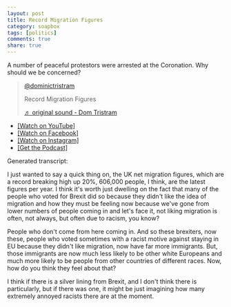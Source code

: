 ```yaml
---
layout: post
title: Record Migration Figures
category: soapbox
tags: [politics]
comments: true
share: true
---
```


A number of peaceful protestors were arrested at the Coronation. Why should we be concerned?

<blockquote class="tiktok-embed" cite="https://www.tiktok.com/@dominictristram/video/7237410401359645979" data-video-id="7237410401359645979" style="max-width: 605px;min-width: 325px;" > <section> <a target="_blank" title="@dominictristram" href="https://www.tiktok.com/@dominictristram?refer=embed">@dominictristram</a> <p>Record Migration Figures</p> <a target="_blank" title="♬ original sound  - Dom Tristram" href="https://www.tiktok.com/music/original-sound-Dom-Tristram-7237410319471364890?refer=embed">♬ original sound  - Dom Tristram</a> </section> </blockquote> <script async src="https://www.tiktok.com/embed.js"></script>

<ul>
<li><a href="https://youtu.be/eRSPD5tOtSY">[Watch on YouTube]</a></li>
<li><a href="https://www.facebook.com/reel/3754749211419273">[Watch on Facebook]</a></li>
<li><a href="https://www.instagram.com/reel/Css0X5DJ2QE/">[Watch on Instagram]</a></li>
<li><a href="https://podcasts.apple.com/gb/podcast/dom-tristrams-soapbox/id1377617516?i=1000612358749">[Get the Podcast]</a></li>
</ul>


Generated transcript:

I just wanted to say a quick thing on,  the UK net migration figures, which are a record breaking high up 20%, 606,000 people, I think, are the latest figures per year.  I think it's worth just dwelling on the fact that many of the people who voted for Brexit did so because they didn't like the idea of migration and how they must be feeling now because we've gone from lower numbers of people coming in and let's face it, not liking migration is often, not always, but often due to racism, you know?

People who don't come from here coming in. And so these brexiters, now these,  people who voted  sometimes with a racist motive against staying in EU because they didn't like migration, now have far more immigrants. But,  those immigrants are now much less likely to be other white Europeans and much more likely to be people from other countries of different races. Now, how do you think they feel about that?

I think if there is a silver lining from Brexit, and I don't think there is particularly, but if there was one, it might be just imagining how many extremely annoyed racists there are at the moment.
